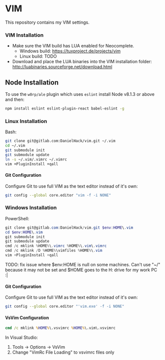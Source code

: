 # VIM
This repository contains my VIM settings.

### VIM Installation
* Make sure the VIM build has LUA enabled for Neocomplete.
    * Windows build: https://tuxproject.de/projects/vim
    * Linux build: TODO
* Download and place the LUA binaries into the VIM installation folder: http://luabinaries.sourceforge.net/download.html

## Node Installation
To use the `w0rp/ale` plugin which uses `eslint` install Node v8.1.3 or above and then:
```sh
npm install eslint eslint-plugin-react babel-eslint -g
```

### Linux Installation
Bash:
```sh
git clone git@gitlab.com:DanielHack/vim.git ~/.vim
cd ~/.vim
git submodule init
git submodule update
ln -s ~/.vim/.vimrc ~/.vimrc
vim +PluginInstall +qall
```

#### Git Configuration
Configure Git to use full VIM as the text editor instead of it's own:
```sh
git config --global core.editor "vim -f -i NONE"
```

### Windows Installation
PowerShell:
```powershell
git clone git@gitlab.com:DanielHack/vim.git $env:HOME\.vim
cd $env:HOME\.vim
git submodule init
git submodule update
cmd /c mklink %HOME%\.vimrc %HOME%\.vim\.vimrc
cmd /c mklink /D %HOME%\vimfiles %HOME%\.vim
vim +PluginInstall +qall
```

TODO: fix issue where $env:HOME is null on some machines. Can't use "~/" because it may not be set and $HOME goes to the H: drive for my work PC :|

#### Git Configuration
Configure Git to use full VIM as the text editor instead of it's own:
```sh
git config --global core.editor "'vim.exe' -f -i NONE"
```

#### VsVim Configuration
```cmd
cmd /c mklink %HOME%\.vsvimrc %HOME%\.vim\.vsvimrc
```
In Visual Studio:
1. Tools -> Options -> VsVim
2. Change "VimRc File Loading" to vsvimrc files only
